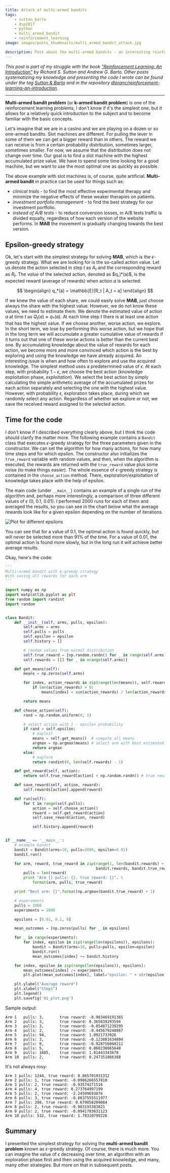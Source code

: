 ```yaml
---
title: Attack of multi-armed bandits
tags:
    - sutton_barto
    - dsp2017
    - python
    - multi_armed_bandit
    - reinforcement_learning
image: images/posts_thumbnails/multi_armed_bandit_attack.jpg

description: Post about the multi-armed bandits - an interesting reinforcement learning problem.
---
```

*This post is part of my struggle with the book ["Reinforcement Learning: An Introduction"](http://incompleteideas.net/sutton/book/the-book-2nd.html) by Richard S. Sutton and Andrew G. Barto. Other posts systematizing my knowledge and presenting the code I wrote can be found under the tag [Sutton & Barto](/tags/sutton-and-barto) and in the repository [dloranc/reinforcement-learning-an-introduction](https://github.com/dloranc/reinforcement-learning-an-introduction).*

---

**Multi-armed bandit problem** (or **k-armed bandit problem**) is one of the reinforcement learning problems, I don't know if it's the simplest one, but it allows for a relatively quick introduction to the subject and to become familiar with the basic concepts.

<!-- truncate -->

Let's imagine that we are in a casino and we are playing on a dozen or so one-armed bandits. Slot machines are different. For pulling the lever in some of them we can get a bigger reward than in others. The reward we can receive is from a certain probability distribution, sometimes larger, sometimes smaller. For now, we assume that the distribution does not change over time. Our goal is to find a slot machine with the highest accumulated prize value. We have to spend some time looking for a good machine, but we want to use the most optimal one as quickly as possible.

The above example with slot machines is, of course, quite artificial. **Multi-armed bandit** in practice can be used for things such as:

- *clinical trials* - to find the most effective experimental therapy and minimize the negative effects of these weaker therapies on patients.
- *investment portfolio management* - to find the best strategy for our investment portfolio.
- *instead of A/B tests* - to reduce conversion losses, in A/B tests traffic is divided equally, regardless of how each version of the website performs. In **MAB** the movement is gradually changing towards the best version.

## Epsilon-greedy strategy

Ok, let's start with the simplest strategy for solving **MAB**, which is the $\epsilon$-greedy strategy. What we are looking for is the so-called action value. Let us denote the action selected in step $t$ as $A_t$ and the corresponding reward as $R_t$. The *value* of the selected action, denoted as $q_\*(a)$, is the expected reward (average of rewards) when action $a$ is selected:

$$
\begin{align}
q_*(a) = \mathbb{E}[R_t | A_t = a]
\end{align}
$$

If we knew the value of each share, we could easily solve **MAB**, just choose always the share with the highest value. However, we do not know these values, we need to estimate them. We denote the estimated value of action $a$ at time $t$ as $Q_t(a) \approx q_*(a)$. At each time step $t$ there is at least one action that has the highest value. If we choose another, worse action, we explore. In the short term, we lose by performing this worse action, but we hope that in the long term we will accumulate a greater cumulative value of rewards if it turns out that one of these worse actions is better than the current best one. By accumulating knowledge about the value of rewards for each action, we become more and more convinced which action is the best by exploring and using the knowledge we have already acquired. An interesting issue is when and how often to explore and use the acquired knowledge. The simplest method uses a predetermined value of $\epsilon$. At each step, with probability $1 - \epsilon$, we choose the best action (knowledge exploitation phase, *exploitation*). We select the best action by simply calculating the simple arithmetic average of the accumulated prizes for each action separately and selecting the one with the highest value. However, with probability $\epsilon$, exploration takes place, during which we randomly select any action. Regardless of whether we explore or not, we save the received reward assigned to the selected action.

## Time for the code

I don't know if I described everything clearly above, but I think the code should clarify the matter more. The following example contains a `Bandit` class that executes $\epsilon$-greedy strategy for the three parameters given in the constructor. We can set the algorithm for how many actions, for how many time steps and for which epsilon. The constructor also initializes the `true_reward` variable with random values, and then, when the algorithm is executed, the rewards are returned with the `true_reward` value plus some noise (to make things easier). The whole essence of $\epsilon$-greedy strategy is contained in the `choose_action` method. There, exploration/exploitation of knowledge takes place with the help of epsilon.

The main code (under `__main__`) contains an example of a single run of the algorithm and, perhaps more interestingly, a comparison of three different values ​​of $\epsilon$ (0, 0.1, 0.01). I performed 2000 runs for each of them and averaged the results, so you can see in the chart below what the average rewards look like for a given epsilon depending on the number of iterations.

![Plot for different epsilons](/images/posts/multi_armed_bandit_attack/plot.png "Plot for different epsilons")

You can see that for a value of 0.1, the optimal action is found quickly, but will never be selected more than 91% of the time. For a value of 0.01, the optimal action is found more slowly, but in the long run it will achieve better average results.

Okay, here's the code:

```python
'''
Multi-armed bandit with e-greedy strategy
With saving all rewards for each arm
'''

import numpy as np
import matplotlib.pyplot as plt
from random import randint
import random


class Bandit:
    def __init__(self, arms, pulls, epsilon):
        self.arms = arms
        self.pulls = pulls
        self.epsilon = epsilon
        self.history = []

        # random values from normal distribution
        self.true_reward = [np.random.randn() for _ in range(self.arms)]
        self.rewards = [[] for _ in xrange(self.arms)]

    def get_means(self):
        means = np.zeros(self.arms)

        for index, action_rewards in zip(range(len(means)), self.rewards):
            if len(action_rewards) > 0:
                means[index] = sum(action_rewards) / len(action_rewards)

        return means

    def choose_action(self):
        rand = np.random.uniform(0, 1)

        # select action with 1 - epsilon probability
        if rand > self.epsilon:
            # exploit
            means = self.get_means()  # compute all means
            argmax = np.argmax(means) # select arm with best estimated reward
            return argmax
        else:
            # explore
            return randint(0, len(self.rewards) - 1)

    def get_reward(self, action):
        return self.true_reward[action] + np.random.randn() # true reward with noise

    def save_reward(self, action, reward):
        self.rewards[action].append(reward)

    def run(self):
        for t in range(self.pulls):
            action = self.choose_action()
            reward = self.get_reward(action)
            self.save_reward(action, reward)

            self.history.append(reward)


if __name__ == '__main__':
    # example bandit
    bandit = Bandit(arms=10, pulls=2000, epsilon=0.01)
    bandit.run()

    for arm, reward, true_reward in zip(range(1, len(bandit.rewards) + 1),
                                        bandit.rewards, bandit.true_reward):
        pulls = len(reward)
        print "Arm {} pulls: {}, true reward: {}". \
            format(arm, pulls, true_reward)

    print "Best arm: {}".format(np.argmax(bandit.true_reward) + 1)

    # experiments
    pulls = 1000
    experiments = 2000

    epsilons = [0.01, 0.1, 0]

    mean_outcomes = [np.zeros(pulls) for _ in epsilons]

    for _ in range(experiments):
        for index, epsilon in zip(range(len(epsilons)), epsilons):
            bandit = Bandit(arms=10, pulls=pulls, epsilon=epsilon)
            bandit.run()
            mean_outcomes[index] += bandit.history

    for index, epsilon in zip(range(len(epsilons)), epsilons):
        mean_outcomes[index] /= experiments
        plt.plot(mean_outcomes[index], label="epsilon: " + str(epsilon))

    plt.ylabel("Average reward")
    plt.xlabel("Steps")
    plt.legend()
    plt.savefig('01_plot.png')
```

Sample output:
```shell
Arm 1	pulls: 3,		true reward: -0.903469191365
Arm 2	pulls: 3,		true reward: 0.365839293594
Arm 3	pulls: 3,		true reward: -0.854871239295
Arm 4	pulls: 2,		true reward: -0.445679248867
Arm 5	pulls: 94,		true reward: 1.0921733926
Arm 6	pulls: 3,		true reward: -0.123881634804
Arm 7	pulls: 0,		true reward: -0.928756860211
Arm 8	pulls: 5,		true reward: 0.860238065648
Arm 9	pulls: 1885,	true reward: 1.81443343678
Arm 10	pulls: 2,		true reward: 0.247351866388
```

It's not always rosy:
```shell
Arm 1 pulls: 1244, true reward: 0.865701931312
Arm 2 pulls: 1, true reward: -0.0986266557818
Arm 3 pulls: 2, true reward: -0.93574271516
Arm 4 pulls: 4, true reward: 0.273764997199
Arm 5 pulls: 2, true reward: -2.24599693076
Arm 6 pulls: 3, true reward: -0.0837555511977
Arm 7 pulls: 208, true reward: 0.679058209084
Arm 8 pulls: 2, true reward: -0.983193383821
Arm 9 pulls: 2, true reward: -0.0941783631123
Arm 10 pulls: 532, true reward: 1.78310799226
```

## Summary
I presented the simplest strategy for solving the **multi-armed bandit problem** known as $\epsilon$-greedy strategy. Of course, there is much more. You can imagine the value of $\epsilon$ decreasing over time, an algorithm with an exploration phase first and then using the acquired knowledge, and many, many other strategies. But more on that in subsequent posts.
